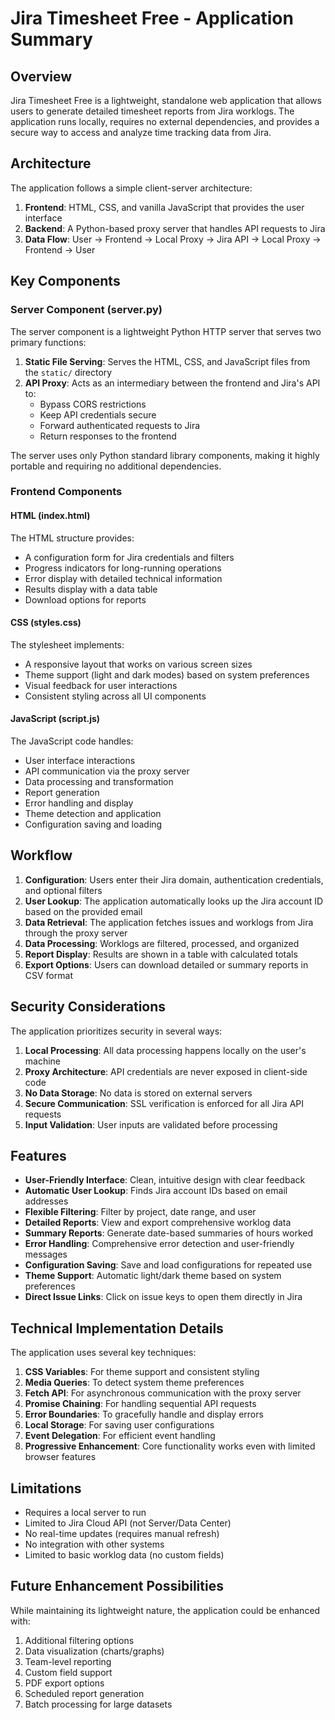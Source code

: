 # Jira Timesheet Free - Application Summary

## Overview

Jira Timesheet Free is a lightweight, standalone web application that allows users to generate detailed timesheet reports from Jira worklogs. The application runs locally, requires no external dependencies, and provides a secure way to access and analyze time tracking data from Jira.

## Architecture

The application follows a simple client-server architecture:

1. **Frontend**: HTML, CSS, and vanilla JavaScript that provides the user interface
2. **Backend**: A Python-based proxy server that handles API requests to Jira
3. **Data Flow**: User → Frontend → Local Proxy → Jira API → Local Proxy → Frontend → User

## Key Components

### Server Component (server.py)

The server component is a lightweight Python HTTP server that serves two primary functions:

1. **Static File Serving**: Serves the HTML, CSS, and JavaScript files from the `static/` directory
2. **API Proxy**: Acts as an intermediary between the frontend and Jira's API to:
   - Bypass CORS restrictions
   - Keep API credentials secure
   - Forward authenticated requests to Jira
   - Return responses to the frontend

The server uses only Python standard library components, making it highly portable and requiring no additional dependencies.

### Frontend Components

#### HTML (index.html)

The HTML structure provides:
- A configuration form for Jira credentials and filters
- Progress indicators for long-running operations
- Error display with detailed technical information
- Results display with a data table
- Download options for reports

#### CSS (styles.css)

The stylesheet implements:
- A responsive layout that works on various screen sizes
- Theme support (light and dark modes) based on system preferences
- Visual feedback for user interactions
- Consistent styling across all UI components

#### JavaScript (script.js)

The JavaScript code handles:
- User interface interactions
- API communication via the proxy server
- Data processing and transformation
- Report generation
- Error handling and display
- Theme detection and application
- Configuration saving and loading

## Workflow

1. **Configuration**: Users enter their Jira domain, authentication credentials, and optional filters
2. **User Lookup**: The application automatically looks up the Jira account ID based on the provided email
3. **Data Retrieval**: The application fetches issues and worklogs from Jira through the proxy server
4. **Data Processing**: Worklogs are filtered, processed, and organized
5. **Report Display**: Results are shown in a table with calculated totals
6. **Export Options**: Users can download detailed or summary reports in CSV format

## Security Considerations

The application prioritizes security in several ways:

1. **Local Processing**: All data processing happens locally on the user's machine
2. **Proxy Architecture**: API credentials are never exposed in client-side code
3. **No Data Storage**: No data is stored on external servers
4. **Secure Communication**: SSL verification is enforced for all Jira API requests
5. **Input Validation**: User inputs are validated before processing

## Features

- **User-Friendly Interface**: Clean, intuitive design with clear feedback
- **Automatic User Lookup**: Finds Jira account IDs based on email addresses
- **Flexible Filtering**: Filter by project, date range, and user
- **Detailed Reports**: View and export comprehensive worklog data
- **Summary Reports**: Generate date-based summaries of hours worked
- **Error Handling**: Comprehensive error detection and user-friendly messages
- **Configuration Saving**: Save and load configurations for repeated use
- **Theme Support**: Automatic light/dark theme based on system preferences
- **Direct Issue Links**: Click on issue keys to open them directly in Jira

## Technical Implementation Details

The application uses several key techniques:

1. **CSS Variables**: For theme support and consistent styling
2. **Media Queries**: To detect system theme preferences
3. **Fetch API**: For asynchronous communication with the proxy server
4. **Promise Chaining**: For handling sequential API requests
5. **Error Boundaries**: To gracefully handle and display errors
6. **Local Storage**: For saving user configurations
7. **Event Delegation**: For efficient event handling
8. **Progressive Enhancement**: Core functionality works even with limited browser features

## Limitations

- Requires a local server to run
- Limited to Jira Cloud API (not Server/Data Center)
- No real-time updates (requires manual refresh)
- No integration with other systems
- Limited to basic worklog data (no custom fields)

## Future Enhancement Possibilities

While maintaining its lightweight nature, the application could be enhanced with:

1. Additional filtering options
2. Data visualization (charts/graphs)
3. Team-level reporting
4. Custom field support
5. PDF export options
6. Scheduled report generation
7. Batch processing for large datasets
